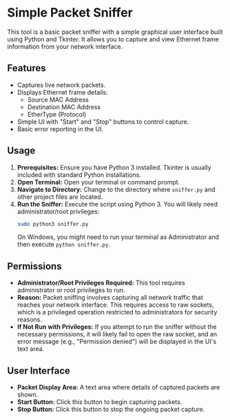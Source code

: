 # Simple Packet Sniffer

This tool is a basic packet sniffer with a simple graphical user interface built using Python and Tkinter. It allows you to capture and view Ethernet frame information from your network interface.

## Features
- Captures live network packets.
- Displays Ethernet frame details:
    - Source MAC Address
    - Destination MAC Address
    - EtherType (Protocol)
- Simple UI with "Start" and "Stop" buttons to control capture.
- Basic error reporting in the UI.

## Usage
1. **Prerequisites:** Ensure you have Python 3 installed. Tkinter is usually included with standard Python installations.
2. **Open Terminal:** Open your terminal or command prompt.
3. **Navigate to Directory:** Change to the directory where `sniffer.py` and other project files are located.
4. **Run the Sniffer:** Execute the script using Python 3. You will likely need administrator/root privileges:
   ```bash
   sudo python3 sniffer.py
   ```
   On Windows, you might need to run your terminal as Administrator and then execute `python sniffer.py`.

## Permissions
- **Administrator/Root Privileges Required:** This tool requires administrator or root privileges to run.
- **Reason:** Packet sniffing involves capturing all network traffic that reaches your network interface. This requires access to raw sockets, which is a privileged operation restricted to administrators for security reasons.
- **If Not Run with Privileges:** If you attempt to run the sniffer without the necessary permissions, it will likely fail to open the raw socket, and an error message (e.g., "Permission denied") will be displayed in the UI's text area.

## User Interface
- **Packet Display Area:** A text area where details of captured packets are shown.
- **Start Button:** Click this button to begin capturing packets.
- **Stop Button:** Click this button to stop the ongoing packet capture.
